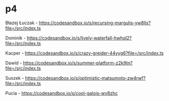 # p4
Błażej Łuczak - https://codesandbox.io/s/recursing-margulis-yw8lls?file=/src/index.ts

Dominik - https://codesandbox.io/s/lively-waterfall-hwhql2?file=/src/index.ts

Kacper - https://codesandbox.io/s/crazy-greider-44yyg6?file=/src/index.ts

Dawid - https://codesandbox.io/s/summer-platform-z2k9tn?file=/src/index.ts

Suszek - https://codesandbox.io/s/optimistic-matsumoto-zw4rwf?file=/src/index.ts

Pucia - https://codesandbox.io/s/cool-galois-wv8zhc
